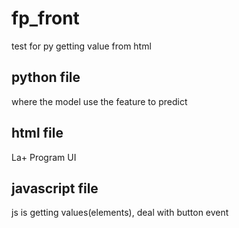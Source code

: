 # fp_front
test for py getting value from html

## python file
where the model use the feature to predict

## html file
La+ Program UI

## javascript file
js is getting values(elements), deal with button event
